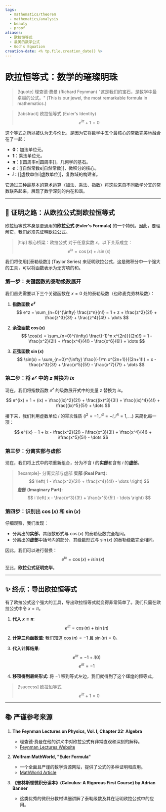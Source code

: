 ```yaml
---
tags:
  - mathematics/theorem
  - mathematics/analysis
  - beauty
  - proof
aliases:
  - 欧拉恒等式
  - 最美的数学公式
  - God's Equation
creation-date: <% tp.file.creation_date() %>
---
```

# 欧拉恒等式：数学的璀璨明珠

> [!quote] 理查德·费曼 (Richard Feynman)
> "这是我们的宝石，是数学中最卓越的公式。"
> (This is our jewel, the most remarkable formula in mathematics.)

> [!abstract] 欧拉恒等式 (Euler's Identity)
> $$ e^{i\pi} + 1 = 0 $$

这个等式之所以被认为无与伦比，是因为它将数学中五个最核心的常数完美地融合在了一起：
- **$0$**：加法单位元。
- **$1$**：乘法单位元。
- **$\pi$**：[[圆周率π|圆周率]]，几何学的基石。
- **$e$**：[[自然常数e|自然常数]]，微积分的核心。
- **$i$**：[[虚数单位i|虚数单位]]，复数域的构建者。

它通过三种最基本的算术运算（加法、乘法、指数）将这些来自不同数学分支的常数联系起来，展现了数学深刻的内在和谐。

---

## 📜 证明之路：从欧拉公式到欧拉恒等式

欧拉恒等式本身是更通用的**欧拉公式 (Euler's Formula)** 的一个特例。因此，要理解它，我们必须先证明欧拉公式。

> [!tip] 核心桥梁：欧拉公式
> 对于任意实数 $x$，以下关系成立：
> $$ e^{ix} = \cos(x) + i\sin(x) $$

我们将使用[[泰勒级数]] (Taylor Series) 来证明欧拉公式，这是微积分中一个强大的工具，可以将函数表示为无穷项的和。

### 第一步：关键函数的泰勒级数展开

我们首先需要以下三个关键函数在 $x=0$ 处的泰勒级数（也称麦克劳林级数）：

1.  **指数函数 $e^z$**
    $$ e^z = \sum_{n=0}^{\infty} \frac{z^n}{n!} = 1 + z + \frac{z^2}{2!} + \frac{z^3}{3!} + \frac{z^4}{4!} + \dots $$

2.  **余弦函数 $\cos(x)$**
    $$ \cos(x) = \sum_{n=0}^{\infty} \frac{(-1)^n x^{2n}}{(2n)!} = 1 - \frac{x^2}{2!} + \frac{x^4}{4!} - \frac{x^6}{6!} + \dots $$

3.  **正弦函数 $\sin(x)$**
    $$ \sin(x) = \sum_{n=0}^{\infty} \frac{(-1)^n x^{2n+1}}{(2n+1)!} = x - \frac{x^3}{3!} + \frac{x^5}{5!} - \frac{x^7}{7!} + \dots $$

### 第二步：将 $e^z$ 中的 $z$ 替换为 $ix$

现在，我们将指数函数 $e^z$ 的级数展开式中的变量 $z$ 替换为 $ix$。

$$ e^{ix} = 1 + (ix) + \frac{(ix)^2}{2!} + \frac{(ix)^3}{3!} + \frac{(ix)^4}{4!} + \frac{(ix)^5}{5!} + \dots $$

接下来，我们利用虚数单位 $i$ 的幂次性质 ($i^2 = -1, i^3 = -i, i^4 = 1, \dots$) 来简化每一项：

$$ e^{ix} = 1 + ix - \frac{x^2}{2!} - i\frac{x^3}{3!} + \frac{x^4}{4!} + i\frac{x^5}{5!} - \dots $$

### 第三步：分离实部与虚部

现在，我们将上式中的项重新组合，分为不含 $i$ 的**实部**和含有 $i$ 的**虚部**。

> [!example]- 分离实部与虚部
> **实部 (Real Part):**
> $$ \left( 1 - \frac{x^2}{2!} + \frac{x^4}{4!} - \dots \right) $$
> **虚部 (Imaginary Part):**
> $$ i \left( x - \frac{x^3}{3!} + \frac{x^5}{5!} - \dots \right) $$

### 第四步：识别出 $\cos(x)$ 和 $\sin(x)$

仔细观察，我们发现：
- 分离出的**实部**，其级数形式与 $\cos(x)$ 的泰勒级数完全相同。
- 分离出的**虚部**中括号内的部分，其级数形式与 $\sin(x)$ 的泰勒级数完全相同。

因此，我们可以进行替换：
$$ e^{ix} = \cos(x) + i\sin(x) $$
至此，**欧拉公式证明完毕**。

---

## ✨ 终点：导出欧拉恒等式

有了欧拉公式这个强大的工具，导出欧拉恒等式就变得非常简单了。我们只需在欧拉公式中令 $x = \pi$。

1.  **代入 $x = \pi$**:
    $$ e^{i\pi} = \cos(\pi) + i\sin(\pi) $$

2.  **计算三角函数值**:
    我们知道 $\cos(\pi) = -1$ 且 $\sin(\pi) = 0$。

3.  **代入计算结果**:
    $$ e^{i\pi} = -1 + i(0) $$
    $$ e^{i\pi} = -1 $$

4.  **移项得到最终形式**:
    将 $-1$ 移到等式左边，我们就得到了这个辉煌的恒等式。

> [!success] 欧拉恒等式
> $$ e^{i\pi} + 1 = 0 $$

---

## 📚 严谨参考来源

1.  **The Feynman Lectures on Physics, Vol. I, Chapter 22: Algebra**
    - 理查德·费曼在他的讲义中对欧拉公式有非常直观和深刻的解释。
    - [Feynman Lectures Website](https://www.feynmanlectures.caltech.edu/I_22.html)

2.  **Wolfram MathWorld, "Euler Formula"**
    - 一个全面且严谨的数学资源网站，提供了公式的多种证明和应用。
    - [MathWorld Article](https://mathworld.wolfram.com/EulerFormula.html)

3.  **《普林斯顿微积分读本》(Calculus: A Rigorous First Course) by Adrian Banner**
    - 这类优秀的微积分教材详细讲解了泰勒级数及其在证明欧拉公式中的应用。
